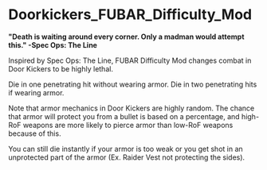 # Doorkickers_FUBAR_Difficulty_Mod

**"Death is waiting around every corner. Only a madman would attempt this."
-Spec Ops: The Line**

Inspired by Spec Ops: The Line, FUBAR Difficulty Mod changes combat in Door Kickers to be highly lethal. 

Die in one penetrating hit without wearing armor. Die in two penetrating hits if wearing armor.

Note that armor mechanics in Door Kickers are highly random. The chance that armor will protect you from a bullet is based on a percentage, and high-RoF weapons are more likely to pierce armor than low-RoF weapons because of this.

You can still die instantly if your armor is too weak or you get shot in an unprotected part of the armor (Ex. Raider Vest not protecting the sides).
